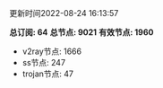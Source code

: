 更新时间2022-08-24 16:13:57

**总订阅: 64**
**总节点: 9021**
**有效节点: 1960**
- v2ray节点: 1666
- ss节点: 247
- trojan节点: 47
